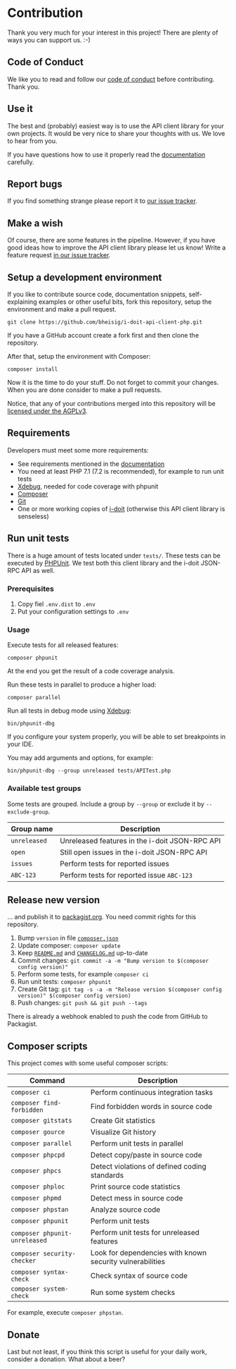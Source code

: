 #   Contribution

Thank you very much for your interest in this project! There are plenty of ways you can support us. :-)


##  Code of Conduct

We like you to read and follow our [code of conduct](CODE_OF_CONDUCT.md) before contributing. Thank you.


##  Use it

The best and (probably) easiest way is to use the API client library for your own projects. It would be very nice to share your thoughts with us. We love to hear from you.

If you have questions how to use it properly read the [documentation](README.md) carefully.


##  Report bugs

If you find something strange please report it to [our issue tracker](https://github.com/bheisig/i-doit-api-client-php/issues).


##  Make a wish

Of course, there are some features in the pipeline. However, if you have good ideas how to improve the API client library please let us know! Write a feature request [in our issue tracker](https://github.com/bheisig/i-doit-api-client-php/issues).


##  Setup a development environment

If you like to contribute source code, documentation snippets, self-explaining examples or other useful bits, fork this repository, setup the environment and make a pull request.

~~~ {.bash}
git clone https://github.com/bheisig/i-doit-api-client-php.git
~~~

If you have a GitHub account create a fork first and then clone the repository.

After that, setup the environment with Composer:

~~~ {.bash}
composer install
~~~

Now it is the time to do your stuff. Do not forget to commit your changes. When you are done consider to make a pull requests.

Notice, that any of your contributions merged into this repository will be [licensed under the AGPLv3](LICENSE).


##  Requirements

Developers must meet some more requirements:

*   See requirements mentioned in the [documentation](README.md)
*   You need at least PHP 7.1 (7.2 is recommended), for example to run unit tests
*   [Xdebug](https://xdebug.org/), needed for code coverage with phpunit
*   [Composer](https://getcomposer.org/)
*   [Git](https://git-scm.com/)
*   One or more working copies of [i-doit](https://i-doit.com/) (otherwise this API client library is senseless)


##  Run unit tests

There is a huge amount of tests located under `tests/`. These tests can be executed by [PHPUnit](https://phpunit.de/). We test both this client library and the i-doit JSON-RPC API as well.

### Prerequisites

1.  Copy fiel `.env.dist` to `.env`
2.  Put your configuration settings to `.env`


### Usage

Execute tests for all released features:

~~~
composer phpunit
~~~

At the end you get the result of a code coverage analysis.

Run these tests in parallel to produce a higher load:

~~~
composer parallel
~~~

Run all tests in debug mode using [Xdebug](https://xdebug.org/):

~~~
bin/phpunit-dbg
~~~

If you configure your system properly, you will be able to set breakpoints in your IDE.

You may add arguments and options, for example:

~~~
bin/phpunit-dbg --group unreleased tests/APITest.php
~~~


### Available test groups

Some tests are grouped. Include a group by `--group` or exclude it by `--exclude-group`.

| Group name    | Description                                       |
| ------------- | ------------------------------------------------- |
| `unreleased`  | Unreleased features in the i-doit JSON-RPC API    |
| `open`        | Still open issues in the i-doit JSON-RPC API      |
| `issues`      | Perform tests for reported issues                 |
| `ABC-123`     | Perform tests for reported issue `ABC-123`        |


##  Release new version

… and publish it to [packagist.org](https://packagist.org/packages/bheisig/idoitapi). You need commit rights for this repository.

1.  Bump `version` in file [`composer.json`](composer.json)
2.  Update composer: `composer update`
3.  Keep [`README.md`](README.md) and [`CHANGELOG.md`](CHANGELOG.md) up-to-date
4.  Commit changes: `git commit -a -m "Bump version to $(composer config version)"`
5.  Perform some tests, for example `composer ci`
6.  Run unit tests: `composer phpunit`
7.  Create Git tag: `git tag -s -a -m "Release version $(composer config version)" $(composer config version)`
8.  Push changes: `git push && git push --tags`

There is already a webhook enabled to push the code from GitHub to Packagist.


##  Composer scripts

This project comes with some useful composer scripts:

| Command                       | Description                                               |
| ----------------------------- | --------------------------------------------------------- |
| `composer ci`                 | Perform continuous integration tasks                      |
| `composer find-forbidden`     | Find forbidden words in source code                       |
| `composer gitstats`           | Create Git statistics                                     |
| `composer gource`             | Visualize Git history                                     |
| `composer parallel`           | Perform unit tests in parallel                            |
| `composer phpcpd`             | Detect copy/paste in source code                          |
| `composer phpcs`              | Detect violations of defined coding standards             |
| `composer phploc`             | Print source code statistics                              |
| `composer phpmd`              | Detect mess in source code                                |
| `composer phpstan`            | Analyze source code                                       |
| `composer phpunit`            | Perform unit tests                                        |
| `composer phpunit-unreleased` | Perform unit tests for unreleased features                |
| `composer security-checker`   | Look for dependencies with known security vulnerabilities |
| `composer syntax-check`       | Check syntax of source code                               |
| `composer system-check`       | Run some system checks                                    |

For example, execute `composer phpstan`.


##  Donate

Last but not least, if you think this script is useful for your daily work, consider a donation. What about a beer?
